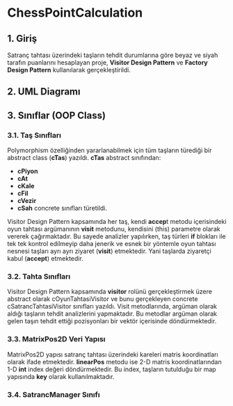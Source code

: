 # ChessPointCalculation

## 1.	Giriş
Satranç tahtası üzerindeki taşların tehdit durumlarına göre beyaz ve siyah tarafın puanlarını hesaplayan proje, **Visitor Design Pattern** ve **Factory Design Pattern** kullanılarak gerçekleştirildi.
## 2.	UML Diagramı
 

## 3.	Sınıflar (OOP Class)
### 3.1.	Taş Sınıfları
Polymorphism özelliğinden yararlanabilmek için tüm taşların türediği bir abstract class (**cTas**) yazıldı. **cTas** abstract sınıfından:
-	**cPiyon**
-	**cAt**
-	**cKale**
-	**cFil**
-	**cVezir**
-	**cSah**
concrete sınıfları türetildi.
 
 
Visitor Design Pattern kapsamında her taş, kendi **accep**t metodu içerisindeki oyun tahtası argümanının **visit** metodunu, kendisini (this) parametre olarak vererek çağırmaktadır. Bu sayede analizler yapılırken, taş türleri **if** blokları ile tek tek kontrol edilmeyip daha jenerik ve esnek bir yöntemle oyun tahtası nesnesi taşları ayrı ayrı ziyaret (**visit**) etmektedir. Yani taşlarda ziyaretçi kabul (**accept**) etmektedir. 
 

### 3.2.	Tahta Sınıfları
Visitor Design Pattern kapsamında **visitor** rolünü gerçekleştirmek üzere abstract olarak cOyunTahtasiVisitor ve bunu gerçekleyen concrete cSatrancTahtasiVisitor sınıfları yazıldı. Visit metodlarında, argüman olarak aldığı taşların tehdit analizlerini yapmaktadır. Bu metodlar argüman olarak gelen taşın tehdit ettiği pozisyonları bir vektör içerisinde döndürmektedir.
                

### 3.3.	MatrixPos2D Veri Yapısı

               
               
MatrixPos2D yapısı satranç tahtası üzerindeki kareleri matris koordinatları olarak ifade etmektedir. **linearPos** metodu ise 2-D matris koordinatlarından 1-D **int** index değeri döndürmektedir. Bu index, taşların tutulduğu bir map yapısında **key** olarak kullanılmaktadır.
               
### 3.4.	SatrancManager Sınıfı
 
 
